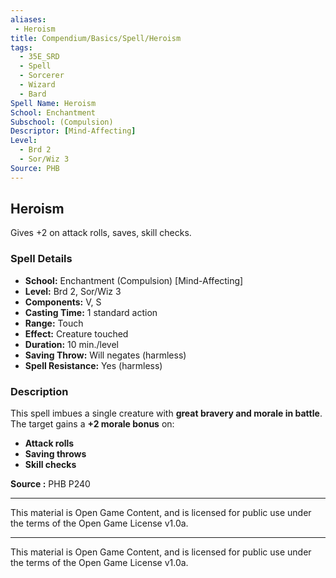 ```yaml
---
aliases:
 - Heroism
title: Compendium/Basics/Spell/Heroism
tags:  
  - 35E_SRD  
  - Spell  
  - Sorcerer  
  - Wizard  
  - Bard  
Spell Name: Heroism
School: Enchantment
Subschool: (Compulsion)
Descriptor: [Mind-Affecting]
Level:  
  - Brd 2  
  - Sor/Wiz 3  
Source: PHB
---
```


## Heroism

Gives +2 on attack rolls, saves, skill checks.

### Spell Details

- **School:** Enchantment (Compulsion) [Mind-Affecting]  
- **Level:** Brd 2, Sor/Wiz 3  
- **Components:** V, S  
- **Casting Time:** 1 standard action  
- **Range:** Touch  
- **Effect:** Creature touched  
- **Duration:** 10 min./level  
- **Saving Throw:** Will negates (harmless)  
- **Spell Resistance:** Yes (harmless)  

### Description

This spell imbues a single creature with **great bravery and morale in battle**.  
The target gains a **+2 morale bonus** on:

- **Attack rolls**  
- **Saving throws**  
- **Skill checks**



**Source :** PHB P240

---

This material is Open Game Content, and is licensed for public use under  
the terms of the Open Game License v1.0a.

---

This material is Open Game Content, and is licensed for public use under the terms of the Open Game License v1.0a.
